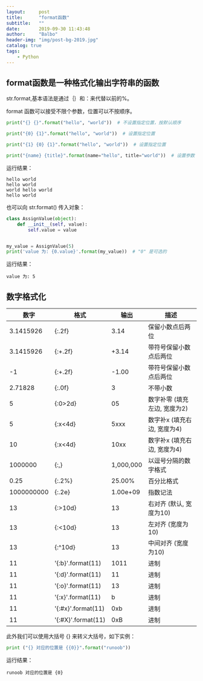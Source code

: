 ```yaml
---
layout:     post
title:      "format函数"
subtitle:   ""
date:       2019-09-30 11:43:48
author:     "Balbo"
header-img: "img/post-bg-2019.jpg"
catalog: true
tags:
    - Python
---
```


## format函数是一种格式化输出字符串的函数
str.format,基本语法是通过｛｝和：来代替以前的%。

format 函数可以接受不限个参数，位置可以不按顺序。
```python
print("{} {}".format("hello", "world"))  # 不设置指定位置，按默认顺序

print("{0} {1}".format("hello", "world"))  # 设置指定位置

print("{1} {0} {1}".format("hello", "world"))  # 设置指定位置

print("{name} {title}".format(name="hello", title="world"))  # 设置参数
```
运行结果：
```
hello world
hello world
world hello world
hello world
```
也可以向 str.format() 传入对象：
```python
class AssignValue(object):
    def __init__(self, value):
        self.value = value


my_value = AssignValue(5)
print('value 为: {0.value}'.format(my_value))  # "0" 是可选的

```
运行结果：
```
value 为: 5
```
## 数字格式化
| 数字 | 格式 | 输出 | 描述 |
| ---- | ---- | ---- | ---- |
| 3.1415926 | \{:.2f} | 3.14 | 保留小数点后两位 |
| 3.1415926 |\{:+.2f} | +3.14 | 带符号保留小数点后两位 |
| -1 |  \{:+.2f} | -1.00 | 带符号保留小数点后两位 |
| 2.71828 | \{:.0f} | 3 | 不带小数 |
| 5 | \{:0>2d} | 05 | 数字补零 (填充左边, 宽度为2) |
| 5 | \{:x<4d} | 5xxx | 数字补x (填充右边, 宽度为4) |
| 10 | \{:x<4d} | 10xx | 数字补x (填充右边, 宽度为4) |
| 1000000 | \{:,} | 1,000,000 | 以逗号分隔的数字格式  |
| 0.25 | \{:.2%} | 25.00% | 百分比格式 |
| 1000000000 | \{:.2e} | 1.00e+09 | 指数记法 |
| 13 | \{:>10d} |        13 | 右对齐 (默认, 宽度为10) |
| 13 | \{:<10d} |13 | 左对齐 (宽度为10) |
| 13 | \{:^10d} |    13     | 中间对齐 (宽度为10) |
| 11 | '\{:b}'.format(11) | 1011 | 进制 |
| 11 | '\{:d}'.format(11) | 11 | 进制 |
| 11 | '\{:o}'.format(11) | 13 | 进制 |
| 11 | '\{:x}'.format(11) | b | 进制 |
| 11 | '\{:#x}'.format(11) | 0xb | 进制 |
| 11 | '\{:#X}'.format(11) | 0xB | 进制 |

此外我们可以使用大括号 {} 来转义大括号，如下实例：
```python
print ("{} 对应的位置是 {{0}}".format("runoob"))
```
运行结果：
```
runoob 对应的位置是 {0}
```